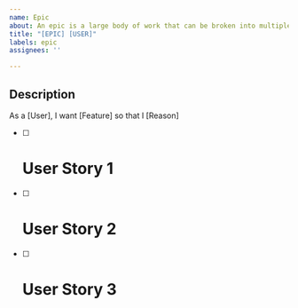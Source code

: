 ```yaml
---
name: Epic
about: An epic is a large body of work that can be broken into multiple user stories.
title: "[EPIC] [USER]"
labels: epic
assignees: ''

---
```


## Description

As a [User], I want [Feature] so that I [Reason]

- [ ] # User Story 1
- [ ] # User Story 2
- [ ] # User Story 3

